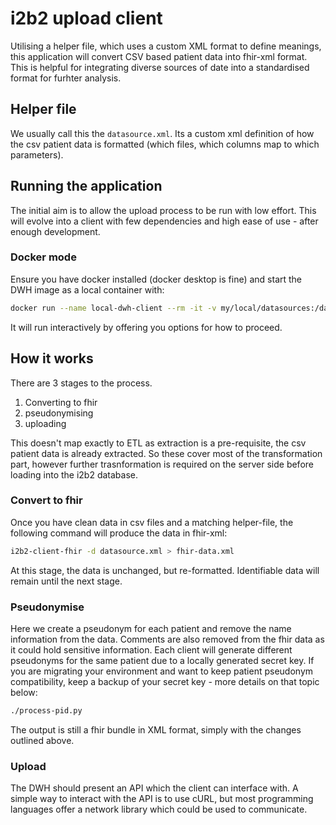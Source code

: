 # i2b2 upload client
Utilising a helper file, which uses a custom XML format to define meanings, this application will convert CSV based patient data into fhir-xml format. This is helpful for integrating diverse sources of date into a standardised format for furhter analysis.

## Helper file
We usually call this the `datasource.xml`. Its a custom xml definition of how the csv patient data is formatted (which files, which columns map to which parameters).

## Running the application
The initial aim is to allow the upload process to be run with low effort. This will evolve into a client with few dependencies and high ease of use - after enough development.

### Docker mode
Ensure you have docker installed (docker desktop is fine) and start the DWH image as a local container with:
```sh
docker run --name local-dwh-client --rm -it -v my/local/datasources:/datasources -e log_verbosity=3 -e secret_key="ChangeMe" -e dwh_api_key="ChangeMe" i2b2-upload-client
```

It will run interactively by offering you options for how to proceed.

## How it works
There are 3 stages to the process.
1. Converting to fhir
1. pseudonymising
1. uploading

This doesn't map exactly to ETL as extraction is a pre-requisite, the csv patient data is already extracted. So these cover most of the transformation part, however further trasnformation is required on the server side before loading into the i2b2 database.

### Convert to fhir
Once you have clean data in csv files and a matching helper-file, the following command will produce the data in fhir-xml:
```sh
i2b2-client-fhir -d datasource.xml > fhir-data.xml
```
At this stage, the data is unchanged, but re-formatted. Identifiable data will remain until the next stage.

### Pseudonymise
Here we create a pseudonym for each patient and remove the name information from the data. Comments are also removed from the fhir data as it could hold sensitive information. Each client will generate different pseudonyms for the same patient due to a locally generated secret key. If you are migrating your environment and want to keep patient pseudonym compatibility, keep a backup of your secret key - more details on that topic below:
```sh
./process-pid.py
```
The output is still a fhir bundle in XML format, simply with the changes outlined above.

### Upload
The DWH should present an API which the client can interface with. A simple way to interact with the API is to use cURL, but most programming languages offer a network library which could be used to communicate.

